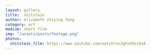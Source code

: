 ```yaml
---
layout: gallery
title:  shitstain
author: elizabeth zhiying feng
category: art
medium: short film
img: "/assets/posts/footage.png"
photos: 
  shitstain_film: https://www.youtube.com/watch?v=2gFutRsi9zA
---
```

